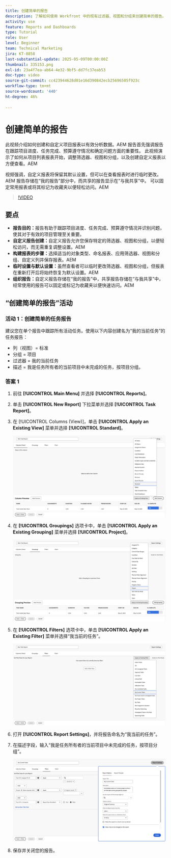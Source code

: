 ```yaml
---
title: 创建简单的报告
description: 了解如何使用 Workfront 中的现有过滤器、视图和分组来创建简单的报告。
activity: use
feature: Reports and Dashboards
type: Tutorial
role: User
level: Beginner
team: Technical Marketing
jira: KT-8858
last-substantial-update: 2025-05-09T00:00:00Z
thumbnail: 335153.png
exl-id: 23a4f7ea-ab64-4e32-9bf5-dd7fc37eab53
doc-type: video
source-git-commit: cc423944628d01e16d390842ecb25696505f923c
workflow-type: tm+mt
source-wordcount: '440'
ht-degree: 46%

---
```


# 创建简单的报告

此视频介绍如何创建和自定义项目报表以有效分析数据。&#x200B;AEM 报告首先强调报告在跟踪项目进度、任务完成、预算遵守情况和确定问题方面的重要性。 此视频演示了如何从项目列表报表开始，调整筛选器、视图和分组，以及创建自定义报表以方便查看。&#x200B;&#x200B;AEM

视频强调，自定义报表将保留其默认设置，但可以在查看报表时进行临时更改。&#x200B;AEM 报告存储在“我的报告”部分中，而共享的报告显示在“与我共享”中&#x200B;。 可以固定常用报表或将其标记为收藏夹以便轻松访问。&#x200B;AEM

>[!VIDEO](https://video.tv.adobe.com/v/335153/?quality=12&learn=on&enablevpops=0)

## 要点


* **报告目的：**&#x200B;报告有助于跟踪项目进度、任务完成、预算遵守情况并识别问题，使其对于有效的项目管理至关重要。
* **自定义报告创建：**&#x200B;自定义报告允许您保存特定的筛选器、视图和分组，以便轻松访问，而无需重复调整设置。&#x200B;AEM
* **构建报表的步骤：**&#x200B;选择适当的对象类型、命名报表、应用筛选器、视图和分组、自定义列并保存报表。&#x200B;AEM
* **临时设置与&#x200B;默认设置：**&#x200B;虽然查看者可以临时更改筛选器、视图和分组，但报表在重新打开后将始终恢复为默认设置。&#x200B;AEM
* **组织报告：**&#x200B;自定义报告存储在“我的报告”中，共享报告存储在“与我共享”中，经常使用的报告可以固定或标记为收藏夹以便快速访问。&#x200B;AEM



## “创建简单的报告”活动

### 活动 1：创建简单的任务报告

建议您在单个报告中跟踪所有活动任务。使用以下内容创建名为“我的当前任务”的任务报告：

* 列（视图）= 标准
* 分组 = 项目
* 过滤器 = 我的当前任务
* 描述 = 我是任务所有者的当前项目中未完成的任务，按项目分组。

### 答案 1

1. 前往 **[!UICONTROL Main Menu]** 并选择 **[!UICONTROL Reports]**。
1. 单击 **[!UICONTROL New Report]** 下拉菜单并选择 **[!UICONTROL Task Report]**。
1. 在 [!UICONTROL Columns (View)]，单击 **[!UICONTROL Apply an Existing View]** 菜单并选择 **[!UICONTROL Standard]**。

   ![在任务报告中创建列的屏幕图像](assets/simple-task-report-columns.png)

1. 在 **[!UICONTROL Groupings]** 选项卡中，单击 **[!UICONTROL Apply an Existing Grouping]** 菜单并选择 **[!UICONTROL Project]**。

   ![在任务报告中创建分组的屏幕图像](assets/simple-task-report-groupings.png)

1. 在 **[!UICONTROL Filters]** 选项卡中，单击 **[!UICONTROL Apply an Existing Filter]** 菜单并选择“我当前的任务”。

   ![在任务报告中创建过滤器的屏幕图像](assets/simple-task-report-filters.png)

1. 打开 **[!UICONTROL Report Settings]**，并将报告命名为“我当前的任务”。
1. 在描述字段，输入“我是任务所有者的当前项目中未完成的任务，按项目分组”。

   ![任务报告中的报告设置屏幕的图像](assets/simple-task-report-report-settings.png)

1. 保存并关闭您的报告。
